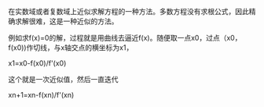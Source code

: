 在实数域或者复数域上近似求解方程的一种方法。多数方程没有求根公式，因此精确求解很难，这是一种近似的方法。

例如求f(x)=0的解，过程就是用曲线去逼近f(x)。随便取一点x0，过点（x0，f(x0))作切线，与x轴交点的横坐标为x1，

x1=x0-f(x0)/f'(x0)

这个就是一次近似值，然后一直迭代

xn+1=xn-f(xn)/f'(xn)

